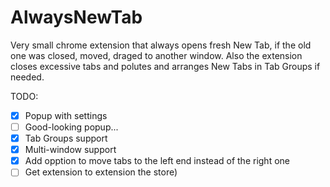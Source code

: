 # AlwaysNewTab
Very small chrome extension that always opens fresh New Tab, if the old one was closed, moved, draged to another window. Also the extension closes excessive tabs and polutes and arranges New Tabs in Tab Groups if needed.

TODO:
- [x] Popup with settings
- [ ] Good-looking popup...
- [x] Tab Groups support
- [x] Multi-window support
- [x] Add opption to move tabs to the left end instead of the right one
- [ ] Get extension to extension the store)